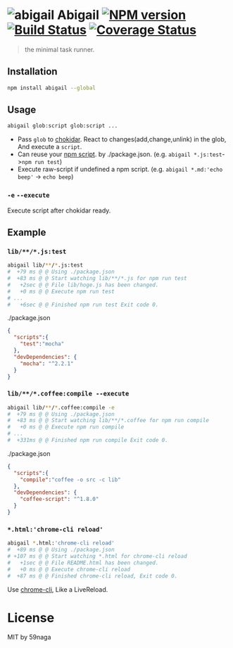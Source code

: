 # ![abigail][.svg] Abigail [![NPM version][npm-image]][npm] [![Build Status][travis-image]][travis] [![Coverage Status][coveralls-image]][coveralls]

> the minimal task runner.

## Installation
```bash
npm install abigail --global
```

## Usage
```bash
abigail glob:script glob:script ...
```
* Pass `glob` to [chokidar][1]. React to changes(add,change,unlink) in the glob, And execute a `script`. 
* Can reuse your [npm script][2]. by ./package.json. (e.g. `abigail *.js:test`->`npm run test`)
* Execute raw-script if undefined a npm script. (e.g. `abigail *.md:'echo beep'` -> `echo beep`)

### `-e` `--execute`
Execute script after chokidar ready.

## Example

### `lib/**/*.js:test`
```bash
abigail lib/**/*.js:test
#  +79 ms @ @ Using ./package.json
#  +83 ms @ @ Start watching lib/**/*.js for npm run test
#   +2sec @ @ File lib/hoge.js has been changed.
#   +0 ms @ @ Execute npm run test
# ...
#   +6sec @ @ Finished npm run test Exit code 0.
```

./package.json
```json
{
  "scripts":{
    "test":"mocha"
  },
  "devDependencies": {
    "mocha": "^2.2.1"
  }
}
```

### `lib/**/*.coffee:compile --execute`
```bash
abigail lib/**/*.coffee:compile -e
#  +79 ms @ @ Using ./package.json
#  +83 ms @ @ Start watching lib/**/*.coffee for npm run compile
#   +0 ms @ @ Execute npm run compile
# ...
#  +331ms @ @ Finished npm run compile Exit code 0.
```

./package.json
```json
{
  "scripts":{
    "compile":"coffee -o src -c lib"
  },
  "devDependencies": {
    "coffee-script": "^1.8.0"
  }
}
```

### `*.html:'chrome-cli reload'`
```bash
abigail *.html:'chrome-cli reload'
#  +89 ms @ @ Using ./package.json
# +107 ms @ @ Start watching *.html for chrome-cli reload
#   +1sec @ @ File README.html has been changed.
#   +0 ms @ @ Execute chrome-cli reload
#  +87 ms @ @ Finished chrome-cli reload, Exit code 0.
```
Use [chrome-cli][3], Like a LiveReload.

License
=========================
MIT by 59naga

[.svg]: https://cdn.rawgit.com/59naga/abigail/master/.svg

[npm-image]: https://badge.fury.io/js/abigail.svg
[npm]: https://npmjs.org/package/abigail
[travis-image]: https://travis-ci.org/59naga/abigail.svg?branch=master
[travis]: https://travis-ci.org/59naga/abigail
[coveralls-image]: https://coveralls.io/repos/59naga/abigail/badge.svg?branch=master
[coveralls]: https://coveralls.io/r/59naga/abigail?branch=master

[1]: https://github.com/paulmillr/chokidar#getting-started
[2]: http://blog.ibangspacebar.com/npm-scripts/
[3]: https://github.com/prasmussen/chrome-cli